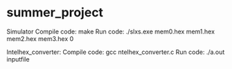 # summer_project


Simulator
Compile code:
  make
Run code:
  ./slxs.exe mem0.hex  mem1.hex mem2.hex mem3.hex 0

Intelhex_converter:
Compile code:
  gcc ntelhex_converter.c
Run code:
  ./a.out inputfile
